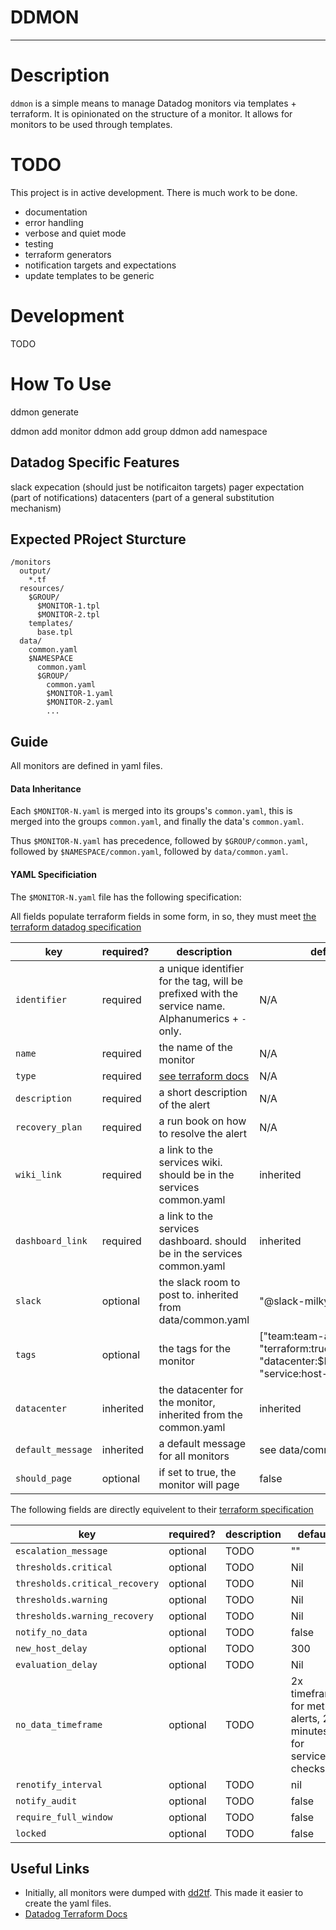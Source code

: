 # DDMON
---

# Description

`ddmon` is a simple means to manage Datadog monitors via templates + terraform.
It is opinionated on the structure of a monitor.
It allows for monitors to be used through templates.

# TODO

This project is in active development. There is much work to be done.

- documentation
- error handling
- verbose and quiet mode
- testing
- terraform generators
- notification targets and expectations
- update templates to be generic

# Development

TODO

# How To Use

ddmon generate

ddmon add monitor
ddmon add group
ddmon add namespace

## Datadog Specific Features

slack expecation (should just be notificaiton targets)
pager expectation (part of notifications)
datacenters (part of a general substitution mechanism)

## Expected PRoject Sturcture

```
/monitors
  output/
    *.tf
  resources/
    $GROUP/
      $MONITOR-1.tpl
      $MONITOR-2.tpl
    templates/
      base.tpl
  data/
    common.yaml
    $NAMESPACE
      common.yaml
      $GROUP/
        common.yaml
        $MONITOR-1.yaml
        $MONITOR-2.yaml
        ...
```

## Guide

All monitors are defined in yaml files.

#### Data Inheritance

Each `$MONITOR-N.yaml` is merged into its groups's `common.yaml`, this is merged into the groups `common.yaml`, and finally the data's `common.yaml`.

Thus `$MONITOR-N.yaml` has precedence, followed by `$GROUP/common.yaml`, followed by `$NAMESPACE/common.yaml`, followed by `data/common.yaml`.

#### YAML Specificiation

The `$MONITOR-N.yaml` file has the following specification:

All fields populate terraform fields in some form, in so, they must meet [the terraform datadog specification](https://www.terraform.io/docs/providers/datadog/r/monitor.html)

| key | required? | description | default |
|-----|-----------|-------------|---------|
|`identifier`| required | a unique identifier for the tag, will be prefixed with the service name. Alphanumerics + `-` only. | N/A |
|`name`| required | the name of the monitor| N/A |
|`type`| required| [see terraform docs](https://www.terraform.io/docs/providers/datadog/r/monitor.html#type) | N/A |
|`description`| required | a short description of the alert | N/A |
|`recovery_plan`| required | a run book on how to resolve the alert | N/A |
|`wiki_link`| required | a link to the services wiki. should be in the services common.yaml | inherited |
|`dashboard_link`| required | a link to the services dashboard. should be in the services common.yaml | inherited |
|`slack`| optional | the slack room to post to. inherited from data/common.yaml | "@slack-milkyway-ops" |
|`tags`| optional | the tags for the monitor | ["team:team-aaa", "terraform:true", "datacenter:$DATACENTER", "service:host-conumser"] |
|`datacenter`| inherited | the datacenter for the monitor, inherited from the common.yaml | inherited |
|`default_message`| inherited | a default message for all monitors | see data/common.yaml |
|`should_page`| optional | if set to true, the monitor will page | false |

The following fields are directly equivelent to their [terraform specification](https://www.terraform.io/docs/providers/datadog/r/monitor.html)

| key | required? | description | default |
|-----|-----------|-------------|---------|
|`escalation_message`| optional | TODO | "" |
|`thresholds.critical`| optional | TODO | Nil |
|`thresholds.critical_recovery`| optional | TODO | Nil |
|`thresholds.warning`| optional | TODO | Nil |
|`thresholds.warning_recovery`| optional | TODO | Nil |
|`notify_no_data`| optional | TODO | false |
|`new_host_delay`| optional | TODO | 300 |
|`evaluation_delay `| optional | TODO | Nil |
|`no_data_timeframe`| optional | TODO | 2x timeframe for metric alerts, 2 minutes for service checks. |
|`renotify_interval`| optional | TODO | nil |
|`notify_audit`| optional | TODO | false |
|`require_full_window`| optional | TODO | false |
|`locked`| optional | TODO | false |

## Useful Links

 - Initially, all monitors were dumped with [dd2tf](https://github.com/amnk/dd2tf). This made it easier to create the yaml files.
 - [Datadog Terraform Docs](https://www.terraform.io/docs/providers/datadog/r/monitor.html)

